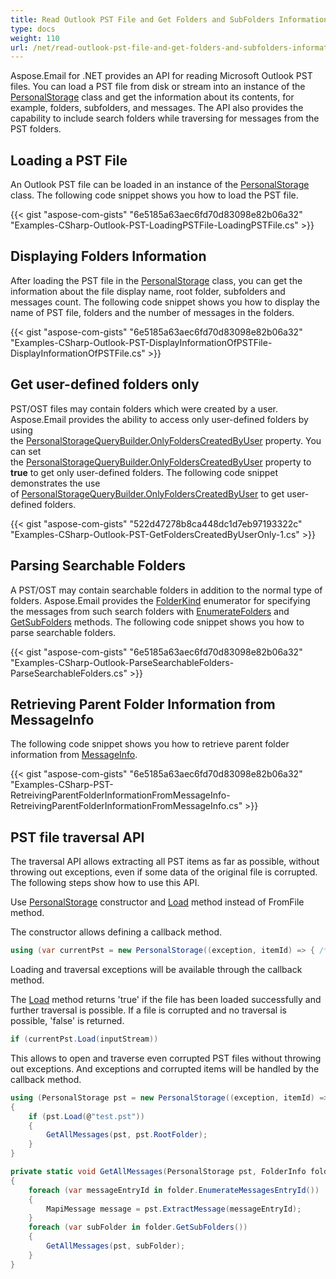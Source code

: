 ```yaml
---
title: Read Outlook PST File and Get Folders and SubFolders Information
type: docs
weight: 110
url: /net/read-outlook-pst-file-and-get-folders-and-subfolders-information/
---
```



Aspose.Email for .NET provides an API for reading Microsoft Outlook PST files. You can load a PST file from disk or stream into an instance of the [PersonalStorage](https://reference.aspose.com/email/net/aspose.email.storage.pst/personalstorage/) class and get the information about its contents, for example, folders, subfolders, and messages. The API also provides the capability to include search folders while traversing for messages from the PST folders.

## **Loading a PST File**

An Outlook PST file can be loaded in an instance of the [PersonalStorage](https://reference.aspose.com/email/net/aspose.email.storage.pst/personalstorage/) class. The following code snippet shows you how to load the PST file.

{{< gist "aspose-com-gists" "6e5185a63aec6fd70d83098e82b06a32" "Examples-CSharp-Outlook-PST-LoadingPSTFile-LoadingPSTFile.cs" >}}

## **Displaying Folders Information**

After loading the PST file in the [PersonalStorage](https://reference.aspose.com/email/net/aspose.email.storage.pst/personalstorage/) class, you can get the information about the file display name, root folder, subfolders and messages count. The following code snippet shows you how to display the name of PST file, folders and the number of messages in the folders.

{{< gist "aspose-com-gists" "6e5185a63aec6fd70d83098e82b06a32" "Examples-CSharp-Outlook-PST-DisplayInformationOfPSTFile-DisplayInformationOfPSTFile.cs" >}}

## **Get user-defined folders only**

PST/OST files may contain folders which were created by a user. Aspose.Email provides the ability to access only user-defined folders by using the [PersonalStorageQueryBuilder.OnlyFoldersCreatedByUser](https://reference.aspose.com/email/net/aspose.email.storage.pst/personalstoragequerybuilder/onlyfolderscreatedbyuser/) property. You can set the [PersonalStorageQueryBuilder.OnlyFoldersCreatedByUser](https://reference.aspose.com/email/net/aspose.email.storage.pst/personalstoragequerybuilder/onlyfolderscreatedbyuser/) property to **true** to get only user-defined folders. The following code snippet demonstrates the use of [PersonalStorageQueryBuilder.OnlyFoldersCreatedByUser](https://reference.aspose.com/email/net/aspose.email.storage.pst/personalstoragequerybuilder/onlyfolderscreatedbyuser/) to get user-defined folders.

{{< gist "aspose-com-gists" "522d47278b8ca448dc1d7eb97193322c" "Examples-CSharp-Outlook-PST-GetFoldersCreatedByUserOnly-1.cs" >}}

## **Parsing Searchable Folders**

A PST/OST may contain searchable folders in addition to the normal type of folders. Aspose.Email provides the [FolderKind](https://reference.aspose.com/email/net/aspose.email.storage.pst/folderkind/) enumerator for specifying the messages from such search folders with [EnumerateFolders](https://reference.aspose.com/email/net/aspose.email.storage.pst/folderinfo/enumeratefolders/#enumeratefolders/) and [GetSubFolders](https://reference.aspose.com/email/net/aspose.email.storage.pst/folderinfo/getsubfolders/#getsubfolders/) methods. The following code snippet shows you how to parse searchable folders.

{{< gist "aspose-com-gists" "6e5185a63aec6fd70d83098e82b06a32" "Examples-CSharp-Outlook-ParseSearchableFolders-ParseSearchableFolders.cs" >}}

## **Retrieving Parent Folder Information from MessageInfo**

The following code snippet shows you how to retrieve parent folder information from [MessageInfo](https://reference.aspose.com/email/net/aspose.email.storage.pst/messageinfo/).

{{< gist "aspose-com-gists" "6e5185a63aec6fd70d83098e82b06a32" "Examples-CSharp-PST-RetreivingParentFolderInformationFromMessageInfo-RetreivingParentFolderInformationFromMessageInfo.cs" >}}

## **PST file traversal API**

The traversal API allows extracting all PST items as far as possible, without throwing out exceptions, even if some data of the original file is corrupted.
The following steps show how to use this API.

Use [PersonalStorage](https://reference.aspose.com/email/net/aspose.email.storage.pst/personalstorage/) constructor and [Load](https://reference.aspose.com/email/net/aspose.email.storage.pst/personalstorage/load/) method instead of FromFile method.

The constructor allows defining a callback method.

```csharp
using (var currentPst = new PersonalStorage((exception, itemId) => { /* Exception handling  code. */ }))
```

Loading and traversal exceptions will be available through the callback method.

The [Load](https://reference.aspose.com/email/net/aspose.email.storage.pst/personalstorage/load/) method returns 'true' if the file has been loaded successfully and further traversal is possible. If a file is corrupted and no traversal is possible, 'false' is returned.

```csharp
if (currentPst.Load(inputStream))
```

This allows to open and traverse even corrupted PST files without throwing out exceptions. And exceptions and corrupted items will be handled by the callback method.

```csharp
using (PersonalStorage pst = new PersonalStorage((exception, itemId) => { /* Exception handling  code. */ }))
{
    if (pst.Load(@"test.pst"))
	{
		GetAllMessages(pst, pst.RootFolder);
	}
}

private static void GetAllMessages(PersonalStorage pst, FolderInfo folder)
{
    foreach (var messageEntryId in folder.EnumerateMessagesEntryId())
    {
        MapiMessage message = pst.ExtractMessage(messageEntryId);
    }
    foreach (var subFolder in folder.GetSubFolders())
    {
        GetAllMessages(pst, subFolder);
    }
}
```
